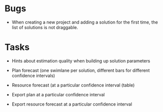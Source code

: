 # Bugs

* When creating a new project and adding a solution for the first time, the
  list of solutions is not draggable.

# Tasks

* Hints about estimation quality when building up solution parameters

* Plan forecast (one swimlane per solution, different bars for different confidence intervals)
* Resource forecast (at a particular confidence interval (table)

* Export plan at a particular confidence interval
* Export resource forecast at a particular confidence interval
